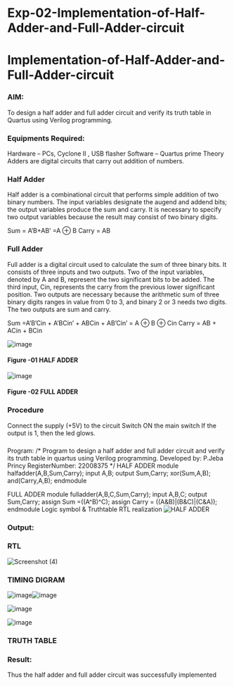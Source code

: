# Exp-02-Implementation-of-Half-Adder-and-Full-Adder-circuit

# Implementation-of-Half-Adder-and-Full-Adder-circuit
### AIM:
To design a half adder and full adder circuit and verify its truth table in Quartus using Verilog programming.

### Equipments Required:
Hardware – PCs, Cyclone II , USB flasher
Software – Quartus prime
Theory
Adders are digital circuits that carry out addition of numbers.

### Half Adder
Half adder is a combinational circuit that performs simple addition of two binary numbers. The input variables designate the augend and addend bits; the output variables produce the sum and carry. It is necessary to specify two output variables because the result may consist of two binary digits.

Sum = A’B+AB’ =A ⊕ B Carry = AB

### Full Adder
Full adder is a digital circuit used to calculate the sum of three binary bits. It consists of three inputs and two outputs. Two of the input variables, denoted by A and B, represent the two significant bits to be added. The third input, Cin, represents the carry from the previous lower significant position. Two outputs are necessary because the arithmetic sum of three binary digits ranges in value from 0 to 3, and binary 2 or 3 needs two digits. The two outputs are sum and carry.

Sum =A’B’Cin + A’BCin’ + ABCin + AB’Cin’ = A ⊕ B ⊕ Cin Carry = AB + ACin + BCin

 ![image](https://user-images.githubusercontent.com/36288975/163552156-a13e5a56-c638-4110-97d9-8896907c8d25.png)

#### Figure -01 HALF ADDER 


![image](https://user-images.githubusercontent.com/36288975/163552057-b3547877-6d07-45b4-b7e0-bcfebfad9e1d.png)

#### Figure -02 FULL ADDER 

### Procedure

Connect the supply (+5V) to the circuit
Switch ON the main switch
If the output is 1, then the led glows.
### 
Program:
/*
Program to design a half adder and full adder circuit and verify its truth table in quartus using Verilog programming.
Developed by: P.Jeba Princy
RegisterNumber: 22008375
*/
HALF ADDER
module halfadder(A,B,Sum,Carry);
input A,B;
output Sum,Carry;
xor(Sum,A,B);
and(Carry,A,B);
endmodule

FULL ADDER
module fulladder(A,B,C,Sum,Carry);
input A,B,C;
output Sum,Carry;
assign Sum =((A^B)^C);
assign Carry = ((A&B)|(B&C)|(C&A));
endmodule
Logic symbol & Truthtable
RTL realization
![HALF ADDER](https://user-images.githubusercontent.com/122682918/213922376-c9e4159c-b504-4033-9962-b793bcd02005.png)

### Output:
### RTL
![Screenshot (4)](https://user-images.githubusercontent.com/122682918/213922421-29b115c3-10e0-41ff-ba06-90b7656a1fd7.png)



### TIMING DIGRAM
![image](https://user-images.githubusercontent.com/122682918/213923562-dd158b89-b596-41b1-ae75-adc4369d4737.png)![image](https://user-images.githubusercontent.com/122682918/213924971-a05e145d-acd9-49d1-97bf-3d6c76454b5e.png)

![image](https://user-images.githubusercontent.com/122682918/213925044-6e1225f8-d2d0-422c-94c6-c4f479d01714.png)




![image](https://user-images.githubusercontent.com/122682918/213925093-c612c902-5782-46e7-afda-cdabbc29c1ef.png)



### TRUTH TABLE



### Result:
Thus the half adder and full adder circuit was successfully implemented

